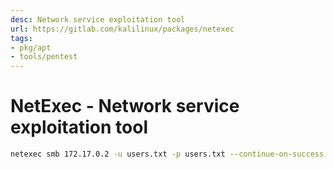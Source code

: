 ```yaml
---
desc: Network service exploitation tool
url: https://gitlab.com/kalilinux/packages/netexec
tags:
- pkg/apt
- tools/pentest
---
```


# NetExec - Network service exploitation tool

```bash
netexec smb 172.17.0.2 -u users.txt -p users.txt --continue-on-success --no-bruteforce
```
